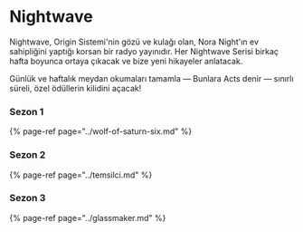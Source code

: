 # Nightwave

Nightwave, Origin Sistemi'nin gözü ve kulağı olan, Nora Night'ın ev sahipliğini yaptığı korsan bir radyo yayınıdır. Her Nightwave Serisi birkaç hafta boyunca ortaya çıkacak ve bize yeni hikayeler anlatacak. 

Günlük ve haftalık meydan okumaları tamamla — Bunlara Acts denir — sınırlı süreli, özel ödüllerin kilidini açacak!

### Sezon 1

{% page-ref page="../wolf-of-saturn-six.md" %}

### Sezon 2

{% page-ref page="../temsilci.md" %}

### Sezon 3

{% page-ref page="../glassmaker.md" %}



